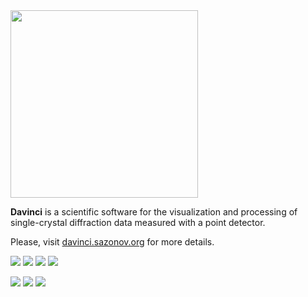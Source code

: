 <img src="http://davinci.sazonov.org/images/davinci-logo.svg" width="300">
 
**Davinci** is a scientific software for the visualization and processing of single-crystal diffraction data measured with a point detector.

Please, visit [davinci.sazonov.org](http://davinci.sazonov.org) for more details.

<!---https://github.com/dwyl/repo-badges--->

[![][16]][11] [![][17]][12] [![][27]][21] [![][28]][22] 

[![][31]][30] [![][42]][40] [![][52]][50]

<!---Windows Build Status--->
[10]: https://ci.appveyor.com/project/AndrewSazonov/davinci
[11]: https://ci.appveyor.com/project/AndrewSazonov/davinci?branch=windows_mingw
[12]: https://ci.appveyor.com/project/AndrewSazonov/davinci?branch=windows_msvc
[15]: https://ci.appveyor.com/api/projects/status/605mg4m6l3qfoe6f/branch/master?svg=true
[16]: https://img.shields.io/appveyor/ci/AndrewSazonov/Davinci/windows_mingw.svg?label=Windows%20MinGW
[17]: https://img.shields.io/appveyor/ci/AndrewSazonov/Davinci/windows_msvc.svg?label=Windows%20MSVC

<!---Mac/Linux Build Status--->
[20]: https://travis-ci.org/AndrewSazonov/Davinci
[21]: https://travis-ci.org/AndrewSazonov/Davinci/branches
[22]: https://travis-ci.org/AndrewSazonov/Davinci/branches
[25]: https://travis-ci.org/AndrewSazonov/Davinci.svg?branch=master
[26]: https://img.shields.io/travis/AndrewSazonov/Davinci.svg?label=Linux%20%26%20macOS
[27]: https://img.shields.io/travis/AndrewSazonov/Davinci/linux_gcc.svg?label=Linux%20GCC
[28]: https://img.shields.io/travis/AndrewSazonov/Davinci/macos_clang.svg?label=macOS%20Clang

<!---GitHub Latest Release--->
[30]: https://github.com/AndrewSazonov/Davinci/releases/latest
[31]: https://img.shields.io/github/release/AndrewSazonov/Davinci.svg?label=Release
[32]: https://img.shields.io/badge/Release-v1.0.0-blue.svg

<!---User Manual---> 
[40]: https://andrewsazonov.gitbooks.io/davinci/content/
[41]: https://img.shields.io/badge/User_Manual-v1.0.0-blue.svg
[42]: Resources/Shields/User_Manual.svg

<!---License--->
[50]: https://github.com/AndrewSazonov/Davinci/blob/master/LICENSE
[51]: https://img.shields.io/github/license/AndrewSazonov/Davinci.svg?label=License
[52]: https://img.shields.io/badge/License-GNU_GPL_v3.0-blue.svg

<!---Coverity--->
[60]: https://scan.coverity.com/projects/andrewsazonov-davinci
[61]: https://scan.coverity.com/projects/9665/badge.svg


<!---
!
https://www.gitbook.com/book/0xax/linux-insides/details
!
http://showdownjs.com/
https://github.com/saucelabs-ansible/pip/edit/master/README.md
https://github.com/standard/standard
 
https://guides.github.com/features/mastering-markdown/
https://github.com/TimothyYe/skm/edit/master/README.md
https://github.com/buildkite/dynamic-build-badges
https://github.com/kevinoid/travis-status
https://github.com/TimothyYe/skm/edit/master/README.md
https://github.com/didi/cube-ui
https://github.com/laravel/laravel
https://github.com/apache/storm
https://github.com/JedWatson/sydjs-site
https://github.com/spring-io/sagan

Build all branches in travis or set up a cron (available in travis) to build the master branch daily. 
---> 



